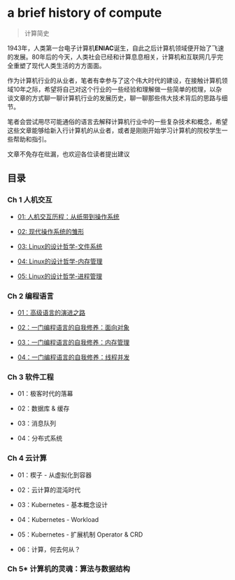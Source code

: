 # a brief history of compute
> 计算简史

1943年，人类第一台电子计算机**ENIAC**诞生，自此之后计算机领域便开始了飞速的发展。80年后的今天，人类社会已经和计算息息相关，计算机和互联网几乎完全重塑了现代人类生活的方方面面。

作为计算机行业的从业者，笔者有幸参与了这个伟大时代的建设，在接触计算机领域10年之际，希望将自己对这个行业的一些经验和理解做一些简单的梳理，以杂谈文章的方式聊一聊计算机行业的发展历史，聊一聊那些伟大技术背后的思路与细节。

笔者会尝试用尽可能通俗的语言去解释计算机行业中的一些复杂技术和概念，希望这些文章能够给新入行计算机的从业者，或者是刚刚开始学习计算机的院校学生一些帮助和指引。

文章不免存在纰漏，也欢迎各位读者提出建议

## 目录

### Ch 1 人机交互

- [01: 人机交互历程：从纸带到操作系统](ch1/01-人机交互历程_从纸带到操作系统.md)

- [02: 现代操作系统的雏形](ch1/02-现代操作系统的雏形.md)

- [03: Linux的设计哲学-文件系统](ch1/03-Linux的设计哲学_文件系统.md)

- [04: Linux的设计哲学-内存管理](ch1/04-Linux的设计哲学_内存管理.md)

- [05: Linux的设计哲学-进程管理](ch1/05-Linux的设计哲学_进程管理.md)

### Ch 2 编程语言

- [01：高级语言的演进之路](ch2/01-高级语言的演进之路.md)

- [02：一门编程语言的自我修养：面向对象](ch2/02-高级语言的自我修养_面向对象.md)

- [03：一门编程语言的自我修养：内存管理](ch2/03-高级语言的自我修养_内存管理.md)

- [04：一门编程语言的自我修养：线程并发](ch2/04-高级语言的自我修养_线程并发.md)

### Ch 3 软件工程

- 01：极客时代的落幕

- 02：数据库 & 缓存

- 03：消息队列

- 04：分布式系统

### Ch 4 云计算

- 01：楔子 - 从虚拟化到容器

- 02：云计算的混沌时代

- 03：Kubernetes - 基本概念设计

- 04：Kubernetes - Workload

- 05：Kubernetes - 扩展机制 Operator & CRD

- 06：计算，何去何从？

### Ch 5* 计算机的灵魂：算法与数据结构
